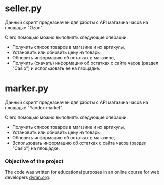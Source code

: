 # seller.py

Данный скрипт предназначен для работы с API магазина часов на площадке "Ozon".

С его помощью можно выполнять следующие операции:
- Получить список товаров в магазине и их артикулы,
- Установить или обновить цену на товары,
- Обновить информацию об остатках в магазине,
- Получить (скачать) информацию об остатках с сайта часов (раздел "Casio")
и использовать её на площадке.


# marker.py

Данный скрипт предназначен для работы с API магазина часов на площадке 
"Yandex market".

С его помощью можно выполнять следующие операции:
- Получить список товаров в магазине и их артикулы,
- Установить или обновить цену на товары,
- Обновить информацию об остатках в магазине,
- Bспользовать информацию об остатках с сайта часов (раздел "Casio")
на площадке.

### Objective of the project

The code was written for educational purposes in an online course for web developers [dvmn.org](https://dvmn.org/).

